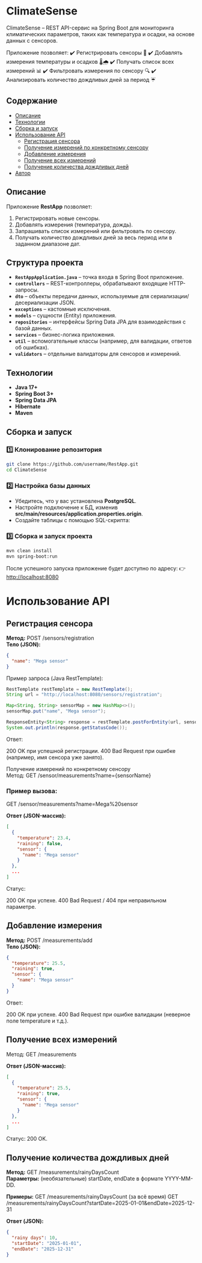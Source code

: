 # ClimateSense

ClimateSense – REST API-сервис на Spring Boot для мониторинга климатических параметров, таких как температура и осадки, на основе данных с сенсоров.

Приложение позволяет:
✔️ Регистрировать сенсоры 📡
✔️ Добавлять измерения температуры и осадков 🌡️🌧️
✔️ Получать список всех измерений 📊
✔️ Фильтровать измерения по сенсору 🔍
✔️ Анализировать количество дождливых дней за период ☔

## Содержание
- [Описание](#описание)
- [Технологии](#технологии)
- [Сборка и запуск](#сборка-и-запуск)
- [Использование API](#использование-api)
  - [Регистрация сенсора](#регистрация-сенсора)
  - [Получение измерений по конкретному сенсору](#получение-измерений-по-конкретному-сенсору)
  - [Добавление измерения](#добавление-измерения)
  - [Получение всех измерений](#получение-всех-измерений)
  - [Получение количества дождливых дней](#получение-количества-дождливых-дней)
- [Автор](#автор)

## Описание
Приложение **RestApp** позволяет:
1. Регистрировать новые сенсоры.
2. Добавлять измерения (температура, дождь).
3. Запрашивать список измерений или фильтровать по сенсору.
4. Получать количество дождливых дней за весь период или в заданном диапазоне дат.

## Структура проекта
- **`RestAppApplication.java`** – точка входа в Spring Boot приложение.  
- **`controllers`** – REST-контроллеры, обрабатывают входящие HTTP-запросы.  
- **`dto`** – объекты передачи данных, используемые для сериализации/десериализации JSON.  
- **`exceptions`** – кастомные исключения.  
- **`models`** – сущности (Entity) приложения.  
- **`repositories`** – интерфейсы Spring Data JPA для взаимодействия с базой данных.  
- **`services`** – бизнес-логика приложения.  
- **`util`** – вспомогательные классы (например, для валидации, ответов об ошибках).  
- **`validators`** – отдельные валидаторы для сенсоров и измерений.  

## Технологии
- **Java 17+**  
- **Spring Boot 3+**  
- **Spring Data JPA**  
- **Hibernate**  
- **Maven**

  
## Сборка и запуск

### 1️⃣ Клонирование репозитория
```sh
git clone https://github.com/username/RestApp.git
cd ClimateSense
```

### 2️⃣ Настройка базы данных
- Убедитесь, что у вас установлена **PostgreSQL**.
- Настройте подключение к БД, изменив **src/main/resources/application.properties.origin**.
- Создайте таблицы с помощью SQL-скрипта:


### 3️⃣ Сборка и запуск проекта
```sh
mvn clean install
mvn spring-boot:run
```

После успешного запуска приложение будет доступно по адресу:
👉 [http://localhost:8080](http://localhost:8080)

# Использование API 
## Регистрация сенсора  
**Метод:** POST /sensors/registration  
**Тело (JSON):**
```json
{
  "name": "Mega sensor"
}
```

Пример запроса (Java RestTemplate):
```java
RestTemplate restTemplate = new RestTemplate();
String url = "http://localhost:8080/sensors/registration";

Map<String, String> sensorMap = new HashMap<>();
sensorMap.put("name", "Mega sensor");

ResponseEntity<String> response = restTemplate.postForEntity(url, sensorMap, String.class);
System.out.println(response.getStatusCode());
```

Ответ:

200 OK при успешной регистрации.
400 Bad Request при ошибке (например, имя сенсора уже занято).

Получение измерений по конкретному сенсору  
Метод: GET /sensor/measurements?name={sensorName}

### Пример вызова:
GET /sensor/measurements?name=Mega%20sensor

**Ответ (JSON-массив):**
```json
[
  {
    "temperature": 23.4,
    "raining": false,
    "sensor": {
      "name": "Mega sensor"
    }
  },
  ...
]
```

Статус:

200 OK при успехе.
400 Bad Request / 404 при неправильном параметре.

## Добавление измерения  
**Метод:** POST /measurements/add  
**Тело (JSON):**
```json
{
  "temperature": 25.5,
  "raining": true,
  "sensor": {
    "name": "Mega sensor"
  }
}
```

Ответ:

200 OK при успехе.
400 Bad Request при ошибке валидации (неверное поле temperature и т.д.).

## Получение всех измерений  
Метод: GET /measurements  

**Ответ (JSON-массив):**
```json
[
  {
    "temperature": 25.5,
    "raining": true,
    "sensor": {
      "name": "Mega sensor"
    }
  },
  ...
]
```

Статус: 200 OK.

## Получение количества дождливых дней  
**Метод:** GET /measurements/rainyDaysCount  
**Параметры:** (необязательные) startDate, endDate в формате YYYY-MM-DD.

**Примеры:**
GET /measurements/rainyDaysCount (за всё время)
GET /measurements/rainyDaysCount?startDate=2025-01-01&endDate=2025-12-31

**Ответ (JSON):**
```json
{
  "rainy days": 10,
  "startDate": "2025-01-01",
  "endDate": "2025-12-31"
}
```
